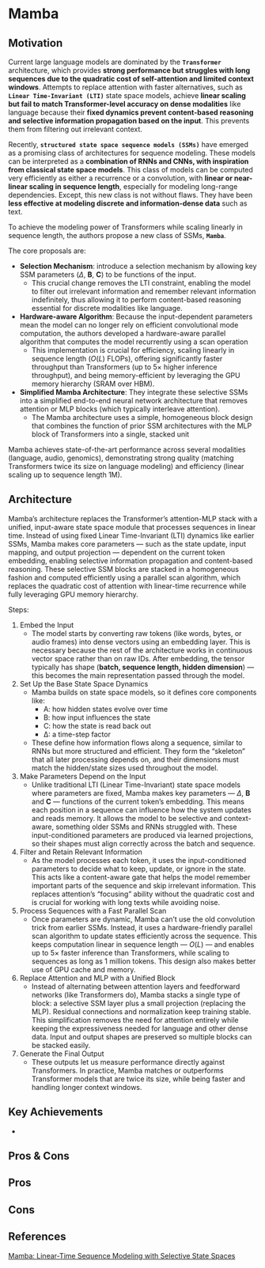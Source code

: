 # Mamba

## Motivation
Current large language models are dominated by the **`Transformer`** architecture, which provides **strong performance but struggles with long sequences due to the quadratic cost of self-attention and limited context windows**. Attempts to replace attention with faster alternatives, such as **`Linear Time-Invariant (LTI)`** state space models, achieve **linear scaling but fail to match Transformer-level accuracy on dense modalities** like language because their **fixed dynamics prevent content-based reasoning and selective information propagation based on the input**. This prevents them from filtering out irrelevant context.

Recently, **`structured state space sequence models (SSMs)`** have emerged as a promising class of architectures for sequence modeling. These models can be interpreted as a **combination of RNNs and CNNs, with inspiration from classical state space models**. This class of models can be computed very efficiently as either a recurrence or a convolution, with **linear or near-linear scaling in sequence length**, especially for modeling long-range dependencies. Except, this new class is not without flaws. They have been **less effective at modeling discrete and information-dense data** such as text.

To achieve the modeling power of Transformers while scaling linearly in sequence length, the authors propose a new class of SSMs, **`Mamba`**.<br>

The core proposals are:
- **Selection Mechanism**: introduce a selection mechanism by allowing key SSM parameters ($\Delta$, $\mathbf{B}$, $\mathbf{C}$) to be functions of the input.
  - This crucial change removes the LTI constraint, enabling the model to filter out irrelevant information and remember relevant information indefinitely, thus allowing it to perform content-based reasoning essential for discrete modalities like language.
- **Hardware-aware Algorithm**: Because the input-dependent parameters mean the model can no longer rely on efficient convolutional mode computation, the authors developed a hardware-aware parallel algorithm that computes the model recurrently using a scan operation
  - This implementation is crucial for efficiency, scaling linearly in sequence length ($O(L)$ FLOPs), offering significantly faster throughput than Transformers (up to 5× higher inference throughput), and being memory-efficient by leveraging the GPU memory hierarchy (SRAM over HBM).
- **Simplified Mamba Architecture**: They integrate these selective SSMs into a simplified end-to-end neural network architecture that removes attention or MLP blocks (which typically interleave attention).
  - The Mamba architecture uses a simple, homogeneous block design that combines the function of prior SSM architectures with the MLP block of Transformers into a single, stacked unit
 
Mamba achieves state-of-the-art performance across several modalities (language, audio, genomics), demonstrating strong quality (matching Transformers twice its size on language modeling) and efficiency (linear scaling up to sequence length 1M).

## Architecture
Mamba’s architecture replaces the Transformer’s attention-MLP stack with a unified, input-aware state space module that processes sequences in linear time. Instead of using fixed Linear Time-Invariant (LTI) dynamics like earlier SSMs, Mamba makes core parameters — such as the state update, input mapping, and output projection — dependent on the current token embedding, enabling selective information propagation and content-based reasoning. These selective SSM blocks are stacked in a homogeneous fashion and computed efficiently using a parallel scan algorithm, which replaces the quadratic cost of attention with linear-time recurrence while fully leveraging GPU memory hierarchy.

Steps:
1. Embed the Input
   - The model starts by converting raw tokens (like words, bytes, or audio frames) into dense vectors using an embedding layer. This is necessary because the rest of the architecture works in continuous vector space rather than on raw IDs. After embedding, the tensor typically has shape (**batch, sequence length, hidden dimension**) — this becomes the main representation passed through the model.
2. Set Up the Base State Space Dynamics
   - Mamba builds on state space models, so it defines core components like:
      - A: how hidden states evolve over time
      - B: how input influences the state
      - C: how the state is read back out
      - Δ: a time-step factor
    - These define how information flows along a sequence, similar to RNNs but more structured and efficient. They form the “skeleton” that all later processing depends on, and their dimensions must match the hidden/state sizes used throughout the model.
3. Make Parameters Depend on the Input
   - Unlike traditional LTI (Linear Time-Invariant) state space models where parameters are fixed, Mamba makes key parameters — $\Delta$, $\mathbf{B}$ and $\mathbf{C}$ — functions of the current token’s embedding. This means each position in a sequence can influence how the system updates and reads memory. It allows the model to be selective and context-aware, something older SSMs and RNNs struggled with. These input-conditioned parameters are produced via learned projections, so their shapes must align correctly across the batch and sequence.
4. Filter and Retain Relevant Information
   - As the model processes each token, it uses the input-conditioned parameters to decide what to keep, update, or ignore in the state. This acts like a content-aware gate that helps the model remember important parts of the sequence and skip irrelevant information. This replaces attention’s “focusing” ability without the quadratic cost and is crucial for working with long texts while avoiding noise.
5. Process Sequences with a Fast Parallel Scan
   - Once parameters are dynamic, Mamba can’t use the old convolution trick from earlier SSMs. Instead, it uses a hardware-friendly parallel scan algorithm to update states efficiently across the sequence. This keeps computation linear in sequence length — $O(L)$ — and enables up to 5× faster inference than Transformers, while scaling to sequences as long as 1 million tokens. This design also makes better use of GPU cache and memory.
6. Replace Attention and MLP with a Unified Block
   - Instead of alternating between attention layers and feedforward networks (like Transformers do), Mamba stacks a single type of block: a selective SSM layer plus a small projection (replacing the MLP). Residual connections and normalization keep training stable. This simplification removes the need for attention entirely while keeping the expressiveness needed for language and other dense data. Input and output shapes are preserved so multiple blocks can be stacked easily.
7. Generate the Final Output
   - These outputs let us measure performance directly against Transformers. In practice, Mamba matches or outperforms Transformer models that are twice its size, while being faster and handling longer context windows.
   
## Key Achievements
- 

## Pros & Cons

Pros
- 

Cons
-

<!--
## Implementation
- Framework: 
- Dataset: 
- Colab Notebook: [link]()

## Results
Training

Validation

Examples:
-->

## References
[Mamba: Linear-Time Sequence Modeling with Selective State Spaces](https://arxiv.org/pdf/2312.00752)
